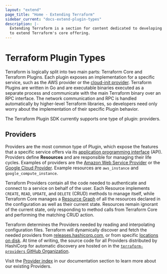 ```yaml
---
layout: "extend"
page_title: "Home - Extending Terraform"
sidebar_current: "docs-extend-plugin-types"
description: |-
  Extending Terraform is a section for content dedicated to developing Plugins
  to extend Terraform's core offering.
---
```


# Terraform Plugin Types	

Terraform is logically split into two main parts: Terraform Core and Terraform
Plugins. Each plugin exposes an implementation for a specific service, such as
the AWS provider or the [cloud-init provider](/docs/providers/cloudinit/).
Terraform Plugins are written in Go and are executable binaries executed as a separate 
process and communicate with the main Terraform binary over an RPC interface.
The network communication and RPC is handled automatically by higher-level Terraform
libraries, so developers need only worry about the implementation of their specific
Plugin behavior. 

The Terraform Plugin SDK currently supports one type of plugin: providers.

## Providers

Providers are the most common type of Plugin, which expose the features that a
specific service offers via its [application programming
interface](https://en.wikipedia.org/wiki/Application_programming_interface)
(API). Providers define **Resources** and are responsible for managing their
life cycles. Examples of providers are the [Amazon Web Service
Provider](/docs/providers/aws/index.html) or the [Google Cloud
Provider](/docs/providers/google/index.html). Example resources are
`aws_instance` and `google_compute_instance`. 

Terraform Providers contain all the code needed to authenticate and connect to a
service on behalf of the user. Each Resource implements `CREATE`, `READ`,
`UPDATE`, and `DELETE` (CRUD) methods to manage itself, while Terraform Core
manages a [Resource Graph](/docs/internals/graph.html) of all the resources
declared in the configuration as well as their current state. Resources remain
ignorant of the current state, only responding to method calls from Terraform
Core and performing the matching CRUD action. 

Terraform determines the Providers needed by reading and interpolating
configuration files. Terraform will dynamically discover and fetch the needed
providers from [releases.hashicorp.com](https://releases.hashicorp.com), or from
specific [locations on disk](/docs/extend/how-terraform-works.html#discovery).
At time of writing, the source code for all Providers distributed by HashiCorp
for automatic discovery are hosted on in the
[`terraform-providers` GitHub
Organization](https://github.com/terraform-providers). 

Visit the [Provider index](/docs/providers/index.html) in our documentation
section to learn more about our existing Providers.

